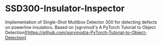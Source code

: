 # SSD300-Insulator-Inspector

Implementation of Single-Shot Multibox Detector 300 for detecting defects on powerline insulators. Based on [sgrvinod's A PyTorch Tutorial to Object Detection][https://github.com/sgrvinod/a-PyTorch-Tutorial-to-Object-Detection]
